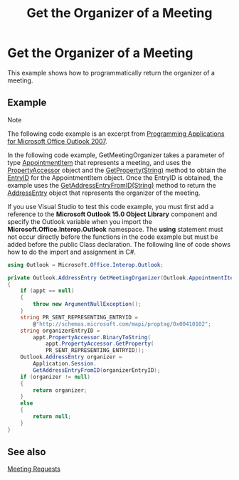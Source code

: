 ﻿---
title: 'Get the Organizer of a Meeting'
TOCTitle: 'Get the Organizer of a Meeting'
ms:assetid: 6a33db84-573b-4d1b-a91a-903f30630ec9
ms:mtpsurl: https://msdn.microsoft.com/en-us/library/Ff184615(v=office.15)
ms:contentKeyID: 55119872
ms.date: 07/24/2014
mtps_version: v=office.15


---

# Get the Organizer of a Meeting

This example shows how to programmatically return the organizer of a meeting.

## Example

> [!NOTE] 
> The following code example is an excerpt from [Programming Applications for Microsoft Office Outlook 2007](https://www.amazon.com/gp/product/0735622493?ie=UTF8&tag=msmsdn-20&linkCode=as2&camp=1789&creative=9325&creativeASIN=0735622493).

In the following code example, GetMeetingOrganizer takes a parameter of type [AppointmentItem](https://msdn.microsoft.com/en-us/library/bb645611\(v=office.15\)) that represents a meeting, and uses the [PropertyAccessor](https://msdn.microsoft.com/en-us/library/bb646034\(v=office.15\)) object and the [GetProperty(String)](https://msdn.microsoft.com/en-us/library/bb645726\(v=office.15\)) method to obtain the [EntryID](https://msdn.microsoft.com/en-us/library/bb645980\(v=office.15\)) for the AppointmentItem object. Once the EntryID is obtained, the example uses the [GetAddressEntryFromID(String)](https://msdn.microsoft.com/en-us/library/ff185034\(v=office.15\)) method to return the [AddressEntry](https://msdn.microsoft.com/en-us/library/bb609728\(v=office.15\)) object that represents the organizer of the meeting.

If you use Visual Studio to test this code example, you must first add a reference to the **Microsoft Outlook 15.0 Object Library** component and specify the Outlook variable when you import the **Microsoft.Office.Interop.Outlook** namespace. The **using** statement must not occur directly before the functions in the code example but must be added before the public Class declaration. The following line of code shows how to do the import and assignment in C\#.

```csharp
using Outlook = Microsoft.Office.Interop.Outlook;
```

```csharp
private Outlook.AddressEntry GetMeetingOrganizer(Outlook.AppointmentItem appt)
{
    if (appt == null)
    {
        throw new ArgumentNullException();
    }
    string PR_SENT_REPRESENTING_ENTRYID =
        @"http://schemas.microsoft.com/mapi/proptag/0x00410102";
    string organizerEntryID =
        appt.PropertyAccessor.BinaryToString(
            appt.PropertyAccessor.GetProperty(
            PR_SENT_REPRESENTING_ENTRYID));
    Outlook.AddressEntry organizer =
        Application.Session.
        GetAddressEntryFromID(organizerEntryID);
    if (organizer != null)
    {
        return organizer; 
    }
    else
    {
        return null;
    }
}
```

## See also



[Meeting Requests](meeting-requests.md)


